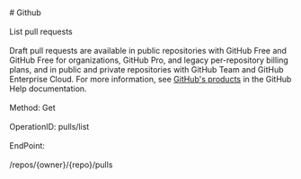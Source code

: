 <br>#     Github</br>
<br>List pull requests</br>
<br>Draft pull requests are available in public repositories with GitHub Free and GitHub Free for organizations, GitHub Pro, and legacy per-repository billing plans, and in public and private repositories with GitHub Team and GitHub Enterprise Cloud. For more information, see [GitHub's products](https://help.github.com/github/getting-started-with-github/githubs-products) in the GitHub Help documentation.</br>
<br>Method: Get</br>
<br>OperationID: pulls/list</br>
<br>EndPoint:</br>
<br>/repos/{owner}/{repo}/pulls</br>
